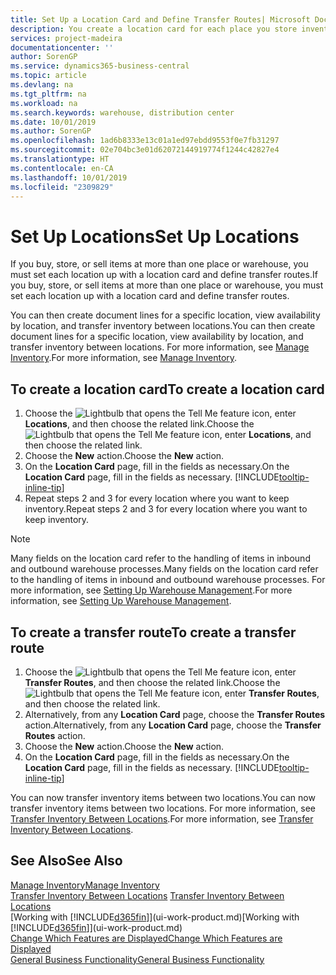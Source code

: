```yaml
---
title: Set Up a Location Card and Define Transfer Routes| Microsoft Docs
description: You create a location card for each place you store inventory items, for example, a warehouse or distribution centre, and set up routes to transfer items between locations.
services: project-madeira
documentationcenter: ''
author: SorenGP
ms.service: dynamics365-business-central
ms.topic: article
ms.devlang: na
ms.tgt_pltfrm: na
ms.workload: na
ms.search.keywords: warehouse, distribution center
ms.date: 10/01/2019
ms.author: SorenGP
ms.openlocfilehash: 1ad6b8333e13c01a1ed97ebdd9553f0e7fb31297
ms.sourcegitcommit: 02e704bc3e01d62072144919774f1244c42827e4
ms.translationtype: HT
ms.contentlocale: en-CA
ms.lasthandoff: 10/01/2019
ms.locfileid: "2309829"
---
```

# <a name="set-up-locations"></a><span data-ttu-id="d3a0f-103">Set Up Locations</span><span class="sxs-lookup"><span data-stu-id="d3a0f-103">Set Up Locations</span></span>
<span data-ttu-id="d3a0f-104">If you buy, store, or sell items at more than one place or warehouse, you must set each location up with a location card and define transfer routes.</span><span class="sxs-lookup"><span data-stu-id="d3a0f-104">If you buy, store, or sell items at more than one place or warehouse, you must set each location up with a location card and define transfer routes.</span></span>

<span data-ttu-id="d3a0f-105">You can then create document lines for a specific location, view availability by location, and transfer inventory between locations.</span><span class="sxs-lookup"><span data-stu-id="d3a0f-105">You can then create document lines for a specific location, view availability by location, and transfer inventory between locations.</span></span> <span data-ttu-id="d3a0f-106">For more information, see [Manage Inventory](inventory-manage-inventory.md).</span><span class="sxs-lookup"><span data-stu-id="d3a0f-106">For more information, see [Manage Inventory](inventory-manage-inventory.md).</span></span>

## <a name="to-create-a-location-card"></a><span data-ttu-id="d3a0f-107">To create a location card</span><span class="sxs-lookup"><span data-stu-id="d3a0f-107">To create a location card</span></span>
1. <span data-ttu-id="d3a0f-108">Choose the ![Lightbulb that opens the Tell Me feature](media/ui-search/search_small.png "Tell me what you want to do") icon, enter **Locations**, and then choose the related link.</span><span class="sxs-lookup"><span data-stu-id="d3a0f-108">Choose the ![Lightbulb that opens the Tell Me feature](media/ui-search/search_small.png "Tell me what you want to do") icon, enter **Locations**, and then choose the related link.</span></span>
2. <span data-ttu-id="d3a0f-109">Choose the **New** action.</span><span class="sxs-lookup"><span data-stu-id="d3a0f-109">Choose the **New** action.</span></span>
3. <span data-ttu-id="d3a0f-110">On the **Location Card** page, fill in the fields as necessary.</span><span class="sxs-lookup"><span data-stu-id="d3a0f-110">On the **Location Card** page, fill in the fields as necessary.</span></span> [!INCLUDE[tooltip-inline-tip](includes/tooltip-inline-tip_md.md)]
4. <span data-ttu-id="d3a0f-111">Repeat steps 2 and 3 for every location where you want to keep inventory.</span><span class="sxs-lookup"><span data-stu-id="d3a0f-111">Repeat steps 2 and 3 for every location where you want to keep inventory.</span></span>

> [!NOTE]  
> <span data-ttu-id="d3a0f-112">Many fields on the location card refer to the handling of items in inbound and outbound warehouse processes.</span><span class="sxs-lookup"><span data-stu-id="d3a0f-112">Many fields on the location card refer to the handling of items in inbound and outbound warehouse processes.</span></span> <span data-ttu-id="d3a0f-113">For more information, see [Setting Up Warehouse Management](warehouse-setup-warehouse.md).</span><span class="sxs-lookup"><span data-stu-id="d3a0f-113">For more information, see [Setting Up Warehouse Management](warehouse-setup-warehouse.md).</span></span>

## <a name="to-create-a-transfer-route"></a><span data-ttu-id="d3a0f-114">To create a transfer route</span><span class="sxs-lookup"><span data-stu-id="d3a0f-114">To create a transfer route</span></span>
1. <span data-ttu-id="d3a0f-115">Choose the ![Lightbulb that opens the Tell Me feature](media/ui-search/search_small.png "Tell me what you want to do") icon, enter **Transfer Routes**, and then choose the related link.</span><span class="sxs-lookup"><span data-stu-id="d3a0f-115">Choose the ![Lightbulb that opens the Tell Me feature](media/ui-search/search_small.png "Tell me what you want to do") icon, enter **Transfer Routes**, and then choose the related link.</span></span>
2. <span data-ttu-id="d3a0f-116">Alternatively, from any **Location Card** page, choose the **Transfer Routes** action.</span><span class="sxs-lookup"><span data-stu-id="d3a0f-116">Alternatively, from any **Location Card** page, choose the **Transfer Routes** action.</span></span>
3. <span data-ttu-id="d3a0f-117">Choose the **New** action.</span><span class="sxs-lookup"><span data-stu-id="d3a0f-117">Choose the **New** action.</span></span>
4. <span data-ttu-id="d3a0f-118">On the **Location Card** page, fill in the fields as necessary.</span><span class="sxs-lookup"><span data-stu-id="d3a0f-118">On the **Location Card** page, fill in the fields as necessary.</span></span> [!INCLUDE[tooltip-inline-tip](includes/tooltip-inline-tip_md.md)]

<span data-ttu-id="d3a0f-119">You can now transfer inventory items between two locations.</span><span class="sxs-lookup"><span data-stu-id="d3a0f-119">You can now transfer inventory items between two locations.</span></span> <span data-ttu-id="d3a0f-120">For more information, see [Transfer Inventory Between Locations](inventory-how-transfer-between-locations.md).</span><span class="sxs-lookup"><span data-stu-id="d3a0f-120">For more information, see [Transfer Inventory Between Locations](inventory-how-transfer-between-locations.md).</span></span>    

## <a name="see-also"></a><span data-ttu-id="d3a0f-121">See Also</span><span class="sxs-lookup"><span data-stu-id="d3a0f-121">See Also</span></span>
[<span data-ttu-id="d3a0f-122">Manage Inventory</span><span class="sxs-lookup"><span data-stu-id="d3a0f-122">Manage Inventory</span></span>](inventory-manage-inventory.md)  
<span data-ttu-id="d3a0f-123">[Transfer Inventory Between Locations](inventory-how-transfer-between-locations.md)  </span><span class="sxs-lookup"><span data-stu-id="d3a0f-123">[Transfer Inventory Between Locations](inventory-how-transfer-between-locations.md)  </span></span>  
<span data-ttu-id="d3a0f-124">[Working with [!INCLUDE[d365fin](includes/d365fin_md.md)]](ui-work-product.md)</span><span class="sxs-lookup"><span data-stu-id="d3a0f-124">[Working with [!INCLUDE[d365fin](includes/d365fin_md.md)]](ui-work-product.md)</span></span>  
[<span data-ttu-id="d3a0f-125">Change Which Features are Displayed</span><span class="sxs-lookup"><span data-stu-id="d3a0f-125">Change Which Features are Displayed</span></span>](ui-experiences.md)  
[<span data-ttu-id="d3a0f-126">General Business Functionality</span><span class="sxs-lookup"><span data-stu-id="d3a0f-126">General Business Functionality</span></span>](ui-across-business-areas.md)
